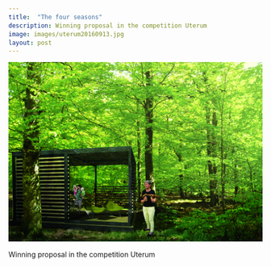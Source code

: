 ```yaml
---
title:  "The four seasons"
description: Winning proposal in the competition Uterum
image: images/uterum20160913.jpg
layout: post
---
```


![Uterum](images/uterum20160913.jpg)

Winning proposal in the competition Uterum
